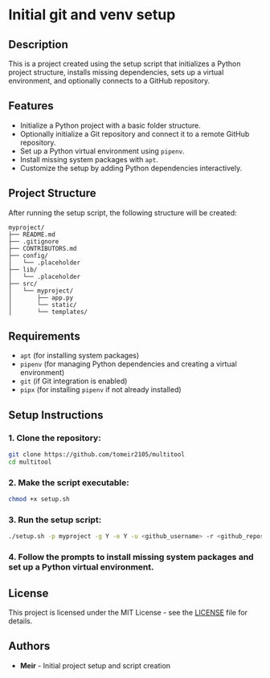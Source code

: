 # Initial git and venv setup

## Description
This is a project created using the setup script that initializes a Python project structure, installs missing dependencies, sets up a virtual environment, and optionally connects to a GitHub repository.

## Features
- Initialize a Python project with a basic folder structure.
- Optionally initialize a Git repository and connect it to a remote GitHub repository.
- Set up a Python virtual environment using `pipenv`.
- Install missing system packages with `apt`.
- Customize the setup by adding Python dependencies interactively.

## Project Structure
After running the setup script, the following structure will be created:

```
myproject/
├── README.md
├── .gitignore
├── CONTRIBUTORS.md
├── config/
│   └── .placeholder
├── lib/
│   └── .placeholder
├── src/
│   └── myproject/
│       ├── app.py
│       └── static/
│       └── templates/
```

## Requirements
- `apt` (for installing system packages)
- `pipenv` (for managing Python dependencies and creating a virtual environment)
- `git` (if Git integration is enabled)
- `pipx` (for installing `pipenv` if not already installed)

## Setup Instructions
### 1. Clone the repository:
```bash
git clone https://github.com/tomeir2105/multitool
cd multitool
```

### 2. Make the script executable:
```bash
chmod +x setup.sh
```

### 3. Run the setup script:
```bash
./setup.sh -p myproject -g Y -e Y -u <github_username> -r <github_repository>
```

### 4. Follow the prompts to install missing system packages and set up a Python virtual environment.

## License
This project is licensed under the MIT License - see the [LICENSE](LICENSE) file for details.

## Authors
- **Meir** - Initial project setup and script creation
